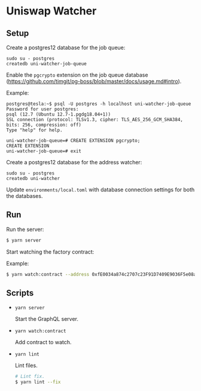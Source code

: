 # Uniswap Watcher

## Setup

Create a postgres12 database for the job queue:

```
sudo su - postgres
createdb uni-watcher-job-queue
```

Enable the `pgcrypto` extension on the job queue database (https://github.com/timgit/pg-boss/blob/master/docs/usage.md#intro).

Example:

```
postgres@tesla:~$ psql -U postgres -h localhost uni-watcher-job-queue
Password for user postgres:
psql (12.7 (Ubuntu 12.7-1.pgdg18.04+1))
SSL connection (protocol: TLSv1.3, cipher: TLS_AES_256_GCM_SHA384, bits: 256, compression: off)
Type "help" for help.

uni-watcher-job-queue=# CREATE EXTENSION pgcrypto;
CREATE EXTENSION
uni-watcher-job-queue=# exit
```

Create a postgres12 database for the address watcher:

```
sudo su - postgres
createdb uni-watcher
```

Update `environments/local.toml` with database connection settings for both the databases.


## Run

Run the server:

```bash
$ yarn server
```

Start watching the factory contract:

Example:

```bash
$ yarn watch:contract --address 0xfE0034a874c2707c23F91D7409E9036F5e08ac34 --kind factory --startingBlock 100
```

## Scripts

* `yarn server`

  Start the GraphQL server.

* `yarn watch:contract`

  Add contract to watch.

* `yarn lint`

  Lint files.

  ```bash
  # Lint fix.
  $ yarn lint --fix
  ```
